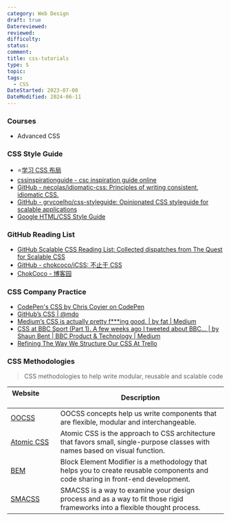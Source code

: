 ```yaml
---
category: Web Design
draft: true
Datereviewed: 
reviewed: 
difficulty: 
status: 
comment: 
title: css-tutorials
type: S
topic: 
tags:
  - CSS
DateStarted: 2023-07-08
DateModified: 2024-06-11
---
```


### Courses

- Advanced CSS

### CSS Style Guide

- ⭐[学习 CSS 布局](https://zh.learnlayout.com/)
- [cssinspirationguide - csc inspiration guide online](https://csscoco.com/inspiration/#/./layout/holy-grail-layout)
- [GitHub - necolas/idiomatic-css: Principles of writing consistent, idiomatic CSS.](https://github.com/necolas/idiomatic-css)
- [GitHub - grvcoelho/css-styleguide: Opinionated CSS styleguide for scalable applications](https://github.com/grvcoelho/css-styleguide)
- [Google HTML/CSS Style Guide](https://google.github.io/styleguide/htmlcssguide.html)

### GitHub Reading List

- [GitHub Scalable CSS Reading List: Collected dispatches from The Quest for Scalable CSS](https://github.com/davidtheclark/scalable-css-reading-list)
- [GitHub - chokcoco/iCSS: 不止于 CSS](https://github.com/chokcoco/iCSS)
- [ChokCoco - 博客园](https://www.cnblogs.com/coco1s/)

### CSS Company Practice

- [CodePen's CSS by Chris Coyier on CodePen](https://codepen.io/chriscoyier/post/codepens-css)
- [GitHub’s CSS | @mdo](https://markdotto.com/2014/07/23/githubs-css/)
- [Medium’s CSS is actually pretty f\*\*\*ing good. | by fat | Medium](https://medium.com/@fat/mediums-css-is-actually-pretty-fucking-good-b8e2a6c78b06)
- [CSS at BBC Sport (Part 1). A few weeks ago I tweeted about BBC… | by Shaun Bent | BBC Product & Technology | Medium](https://medium.com/bbc-product-technology/css-at-bbc-sport-part-1-bab546184e66)
- [Refining The Way We Structure Our CSS At Trello](https://blog.trello.com/refining-the-way-we-structure-our-css-at-trello)

### CSS Methodologies

> CSS methodologies to help write modular, reusable and scalable code

| Website&nbsp; &nbsp; &nbsp; &nbsp; &nbsp; &nbsp; &nbsp; &nbsp; &nbsp; &nbsp; &nbsp; &nbsp; &nbsp; &nbsp; | Description                                                                                                                     |
| -------------------------------------------------------------------------------------------------------- | ------------------------------------------------------------------------------------------------------------------------------- |
| [OOCSS](http://oocss.org/)                                                                               | OOCSS concepts help us write components that are flexible, modular and interchangeable.                                         |
| [Atomic CSS](https://acss.io/)                                                                           | Atomic CSS is the approach to CSS architecture that favors small, single-purpose classes with names based on visual function.   |
| [BEM](http://getbem.com/)                                                                                | Block Element Modifier is a methodology that helps you to create reusable components and code sharing in front-end development. |
| [SMACSS](http://smacss.com/)                                                                             | SMACSS is a way to examine your design process and as a way to fit those rigid frameworks into a flexible thought process.      |
